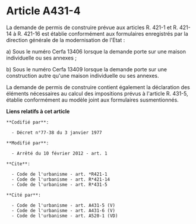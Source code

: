# Article A431-4

La demande de permis de construire prévue aux articles R. 421-1 et R. 421-14 à R. 421-16 est établie conformément aux
formulaires enregistrés par la direction générale de la modernisation de l'Etat : 

a) Sous le numéro Cerfa 13406 lorsque la demande porte sur une maison individuelle ou ses annexes ; 

b) Sous le numéro Cerfa 13409 lorsque la demande porte sur une construction autre qu'une maison individuelle ou ses annexes. 

La demande de permis de construire contient également la déclaration des éléments nécessaires au calcul des impositions
prévus à l'article R. 431-5, établie conformément au modèle joint aux formulaires susmentionnés.

**Liens relatifs à cet article**

	**Codifié par**:

	  - Décret n°77-38 du 3 janvier 1977

	**Modifié par**:

	  - Arrêté du 10 février 2012 - art. 1

	**Cite**:

	  - Code de l'urbanisme - art. *R421-1
	  - Code de l'urbanisme - art. R*421-14
	  - Code de l'urbanisme - art. R*431-5

	**Cité par**:

	  - Code de l'urbanisme - art. A431-5 (V)
	  - Code de l'urbanisme - art. A431-6 (V)
	  - Code de l'urbanisme - art. A520-1 (VD)
